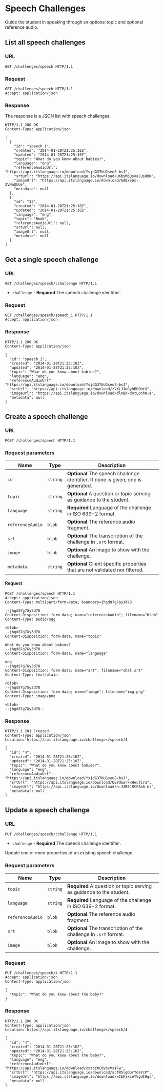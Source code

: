 # Speech Challenges

Guide the student in speaking through an optional topic and optional reference audio.

## List all speech challenges

### URL

```http
GET /challenges/speech HTTP/1.1
```

### Request

```http
GET /challenges/speech HTTP/1.1
Accept: application/json
```

### Response

The response is a JSON list with speech challenges.

```http
HTTP/1.1 200 OK
Content-Type: application/json

[
  {
    "id": "speech_1",
    "created": "2014-01-28T21:25:10Z",
    "updated": "2014-01-28T21:25:10Z",
    "topic": "What do you know about babies?",
    "language": "eng",
    "referenceAudioUrl": "https://api.itslanguage.io/download/YsjdG37bUGseu8-bsJ",
    "srtUrl": "https://api.itslanguage.io/download/UKbsMpBsXaJUsBbK",
    "imageUrl": "https://api.itslanguage.io/download/GdExSbs-ZVNnQUUe",
    "metadata": null
  },
  {
    "id": "12",
    "created": "2014-01-28T21:25:10Z",
    "updated": "2014-01-28T21:25:10Z",
    "language": "eng",
    "topic": "Book",
    "referenceAudioUrl": null,
    "srtUrl": null,
    "imageUrl": null,
    "metadata": null
  }
]
```

## Get a single speech challenge

### URL

```http
GET /challenges/speech/:challenge HTTP/1.1
```

- `challenge` - **Required** The speech challenge identifier.

### Request

```http
GET /challenges/speech/speech_1 HTTP/1.1
Accept: application/json
```

### Response

```http
HTTP/1.1 200 OK
Content-Type: application/json

{
  "id": "speech_1",
  "created": "2014-01-28T21:25:10Z",
  "updated": "2014-01-28T21:25:10Z",
  "topic": "What do you know about babies?",
  "language": "eng",
  "referenceAudioUrl": "https://api.itslanguage.io/download/YsjdG37bUGseu8-bsJ",
  "srtUrl": "https://api.itslanguage.io/download/zVXLJJuGyhBHQbfX",
  "imageUrl": "https://api.itslanguage.io/download/dlnBo-dotLpnhN-a",
  "metadata": null
}
```

## Create a speech challenge

### URL

```http
POST /challenges/speech HTTP/1.1
```

### Request parameters

| Name             | Type     | Description                                                                       |
| ---------------- | -------- | --------------------------------------------------------------------------------- |
| `id`             | `string` | **Optional** The speech challenge identifier. If none is given, one is generated. |
| `topic`          | `string` | **Optional** A question or topic serving as guidance to the student.              |
| `language`       | `string` | **Required** Language of the challenge in ISO 639-2 format.                       |
| `referenceAudio` | `blob`   | **Optional** The reference audio fragment.                                        |
| `srt`            | `blob`   | **Optional** The transcription of the challenge in `.srt` format.                 |
| `image`          | `blob`   | **Optional** An image to show with the challenge.                                 |
| `metadata`       | `string` | **Optional** Client specific properties that are not validated nor filtered.      |

#### Request

```http
POST /challenges/speech HTTP/1.1
Accept: application/json
Content-Type: multipart/form-data; boundary=jhgd87g7Gy3d78

--jhgd87g7Gy3d78
Content-Disposition: form-data; name="referenceAudio"; filename="blob"
Content-Type: audio/ogg

<blob>
--jhgd87g7Gy3d78
Content-Disposition: form-data; name="topic"

What do you know about babies?
--jhgd87g7Gy3d78
Content-Disposition: form-data; name="language"

eng
--jhgd87g7Gy3d78
Content-Disposition: form-data; name="srt"; filename="chal.srt"
Content-Type: text/plain

<blob>
--jhgd87g7Gy3d78
Content-Disposition: form-data; name="image"; filename="img.png"
Content-Type: image/png

<blob>
--jhgd87g7Gy3d78--
```

### Response

```http
HTTP/1.1 201 Created
Content-Type: application/json
Location: https://api.itslanguage.io/challenges/speech/4

{
  "id": "4",
  "created": "2014-01-28T21:25:10Z",
  "updated": "2014-01-28T21:25:10Z",
  "topic": "What do you know about babies?",
  "language": "eng",
  "referenceAudioUrl": "https://api.itslanguage.io/download/YsjdG37bUGseu8-bsJ",
  "srtUrl": "https://api.itslanguage.io/download/QEYduwrFRHeufiru",
  "imageUrl": "https://api.itslanguage.io/download/h-JJREJRCFAeA-nl",
  "metadata": null
}
```

## Update a speech challenge

### URL

```http
PUT /challenges/speech/:challenge HTTP/1.1
```

- `challenge` - **Required** The speech challenge identifier.

Update one or more properties of an existing speech challenge.

### Request parameters

| Name             | Type     | Description                                                          |
| ---------------- | -------- | -------------------------------------------------------------------- |
| `topic`          | `string` | **Required** A question or topic serving as guidance to the student. |
| `language`       | `string` | **Required** Language of the challenge in ISO 639-2 format.          |
| `referenceAudio` | `blob`   | **Optional** The reference audio fragment.                           |
| `srt`            | `blob`   | **Optional** The transcription of the challenge in `.srt` format.    |
| `image`          | `blob`   | **Optional** An image to show with the challenge.                    |

### Request

```http
PUT /challenges/speech/4 HTTP/1.1
Accept: application/json
Content-Type: application/json

{
  "topic": "What do you know about the baby?"
}
```

### Response

```http
HTTP/1.1 200 OK
Content-Type: application/json
Location: https://api.itslanguage.io/challenges/speech/4

{
  "id": "4",
  "created": "2014-01-28T21:25:10Z",
  "updated": "2014-01-28T21:25:10Z",
  "topic": "What do you know about the baby?",
  "language": "eng",
  "referenceAudioUrl": "https://api.itslanguage.io/download/cxtczOCmVbvVsIFw",
  "srtUrl": "https://api.itslanguage.io/download/acfRSlgOorYdeYcP",
  "imageUrl": "https://api.itslanguage.io/download/xCbFikceYVgUIHqc",
  "metadata": null
}
```
